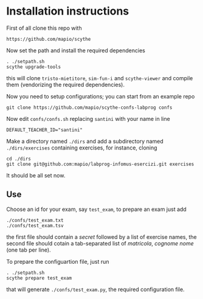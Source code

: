 # Installation instructions

First of all clone this repo with

    https://github.com/mapio/scythe

Now set the path and install the required dependencies

    . ./setpath.sh
    scythe upgrade-tools

this will clone `tristo-mietitore`, `sim-fun-i` and `scythe-viewer` and compile
them (vendorizing the required dependencies).

Now you need to setup configurations; you can start from an example repo

    git clone https://github.com/mapio/scythe-confs-labprog confs

Now edit `confs/confs.sh` replacing `santini` with your name in line

    DEFAULT_TEACHER_ID="santini"

Make a directory named `./dirs` and add a subdirectory named `./dirs/exercises`
containing exercises, for instance, cloning

    cd ./dirs
    git clone git@github.com:mapio/labprog-infomus-esercizi.git exercises

It should be all set now.

## Use

Choose an id for your exam, say `test_exam`, to prepare an exam just add

    ./confs/test_exam.txt
    ./confs/test_exam.tsv

the first file should contain a *secret* followed by a list of exercise names, the second file should cotain a tab-separated list of *matricola*, *cognome nome* (one tab per line).

To prepare the configuartion file, just run

    . ./setpath.sh
    scythe prepare test_exam

that will generate `./confs/test_exam.py`, the required configuration file.
